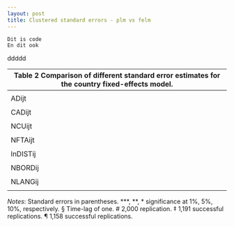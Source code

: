 ```yaml
---
layout: post
title: Clustered standard errors - plm vs felm
---
```




    Dit is code
    En dit ook
    
ddddd

| **Table 2** Comparison of different standard error estimates for the country fixed-effects model. |
| --- |
|   | OLS | White | Cluster importer | Cluster exporter | Cluster bilateral pairs | Newey–West§ | Driscoll–Kraay | Bootstrap# | Bootstrap cluster importer‡ | Bootstrap cluster exporter¶ |
| ADijt | -0.0564 | -0.0564 | -0.0564 | -0.0564 | -0.0564 | -0.0564 | -0.0564\* | -0.0564 | -0.0564 | -0.0564 |
|    | (0.0358) | (0.0344) | (0.0633) | (0.0509) | (0.0548) | (0.0387) | (0.0339) | (0.0348) | (0.0712) | (0.0557) |
| CADijt | -0.0020 | -0.0020 | -0.0020 | -0.0020 | -0.0020 | -0.0020 | -0.0020 | -0.0020 | -0.0020 | -0.0020 |
|   | (0.0026) | (0.0026) | (0.0022) | (0.0029) | (0.0031) | (0.0032) | (0.0040) | (0.0027) | (0.0096) | (0.0063) |
| NCUijt | -0.3063\*\*\* | -0.3063\*\*\* | -0.3063 | -0.3063 | -0.3063 | -0.3063\*\*\* | -0.3063\*\*\* | -0.3063\*\*\* | -0.3063 | -0.3063 |
|   | (0.0785) | (0.0801) | (0.2921) | (0.2703) | (0.2483) | (0.1030) | (0.0747) | (0.0785) | (0.3120) | (0.2852) |
| NFTAijt | 0.0974\* | 0.0974\* | 0.0974 | 0.0974 | 0.0974 | 0.0974 | 0.0974\* | 0.0974\* | 0.0974 | 0.0974 |
|   | (0.0586) | (0.0569) | (0.1531) | (0.1539) | (0.1467) | (0.0720) | (0.0551) | (0.0565) | (0.1521) | (0.1548) |
| lnDISTij | 0.0056 | 0.0056 | 0.0056 | 0.0056 | 0.0056 | 0.0056 | 0.0056 | 0.0056 | 0.0056 | 0.0056 |
|   | (0.0077) | (0.0078) | (0.0250) | (0.0248) | (0.0253) | (0.0101) | (0.0068) | (0.0081) | (0.0256) | (0.0248) |
| NBORDij | 0.3647\*\*\* | 0.3647\*\*\* | 0.3647\*\*\* | 0.3647\*\* | 0.3647\*\*\* | 0.3647\*\*\* | 0.3647\*\*\* | 0.3647\*\*\* | 0.3647\*\*\* | 0.3647\*\*\* |
|   | (0.0420) | (0.0416) | (0.1285) | (0.1410) | (0.1286) | (0.0535) | (0.0480) | (0.0416) | (0.1313) | (0.1370) |
| NLANGij | -0.0337\*\* | -0.0337\*\* | -0.0337 | -0.0337 | -0.0337 | -0.0337\* | -0.0337 | -0.0337\*\* | -0.0337 | -0.0337 |
|   | (0.0154) | (0.0155) | (0.0529) | (0.0478) | (0.0505) | (0.0200) | (0.0221) | (0.0155) | (0.0520) | (0.0491) |
_Notes_: Standard errors in parentheses. \*\*\*, \*\*, \* significance at 1%, 5%, 10%, respectively. § Time-lag of one. # 2,000 replication. ‡ 1,191 successful replications. ¶ 1,158 successful replications.
